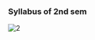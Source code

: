 ### Syllabus of 2nd sem
![2](https://user-images.githubusercontent.com/88783614/194719750-178320f1-b537-4a67-a13e-c2e40e2daedd.png)
